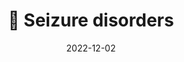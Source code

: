 ---
title: 🧠 Seizure disorders
date: '2022-12-02'
type: book
weight: 309
commentable: true
_build:
  render: always
  list: never
show_breadcrumb: true
---